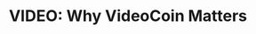 ---
number: 3
title: >- 
    VIDEO: Why VideoCoin Matters
description: Read about the three key topics you need to know about the Rewards Program are the Network participants, staking, and how to get paid for participating.
googleLink: http://google.com
path: /lesson-3
externalUrl: https://medium.com/videocoin/benioff-bezos-and-why-videocoin-matters-644388d8152
thumbImage: ./images/lesson-3.jpeg
---